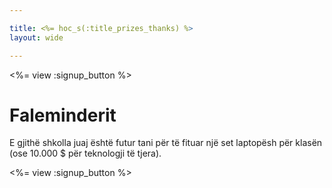 ```yaml
---

title: <%= hoc_s(:title_prizes_thanks) %>
layout: wide

---
```


<%= view :signup_button %>

# Faleminderit

E gjithë shkolla juaj është futur tani për të fituar një set laptopësh për klasën (ose 10.000 $ për teknologji të tjera).

<%= view :signup_button %>